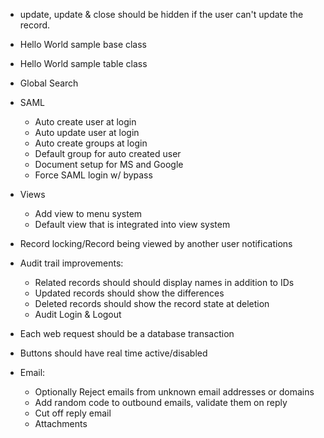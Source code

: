 - update, update & close should be hidden if the user can't update the record.



- Hello World sample base class
- Hello World sample table class

- Global Search

- SAML

  - Auto create user at login
  - Auto update user at login
  - Auto create groups at login
  - Default group for auto created user
  - Document setup for MS and Google
  - Force SAML login w/ bypass

- Views

  - Add view to menu system
  - Default view that is integrated into view system

- Record locking/Record being viewed by another user notifications

- Audit trail improvements:

  - Related records should should display names in addition to IDs
  - Updated records should show the differences
  - Deleted records should show the record state at deletion
  - Audit Login & Logout

- Each web request should be a database transaction

- Buttons should have real time active/disabled

- Email:
  - Optionally Reject emails from unknown email addresses or domains
  - Add random code to outbound emails, validate them on reply
  - Cut off reply email
  - Attachments
